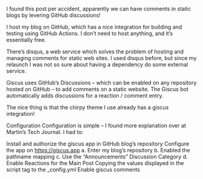 I found this post per accident, apparently we can have comments in static blogs by levering GitHub discussions!

I host my blog on GitHub, which has a nice integration for building and testing using GitHub Actions. I don’t need to host anything, and it’s essentially free.

There’s disqus, a web service which solves the problem of hosting and managing comments for static web sites. I used disqus before, but since my relaunch I was not so sure about having a dependency do some external service.

Giscus uses GitHub’s Discussions – which can be enabled on any repository hosted on GitHub – to add comments on a static website. The Giscus bot automatically adds discussions for a reaction / comment entry.

The nice thing is that the chirpy theme I use already has a giscus integration!

Configuration
Configuration is simple – I found more explanation over at Martin’s Tech Journal. I had to:

Install and authorize the giscus app in GitHub blog’s repository
Configure the app on https://giscus.app a. Enter my blog’s repository b. Enabled the pathname mapping c. Use the “Announcements” Discussion Category d. Enable Reactions for the Main Post
Copying the values displayed in the script tag to the _config.yml
Enable giscus comments
